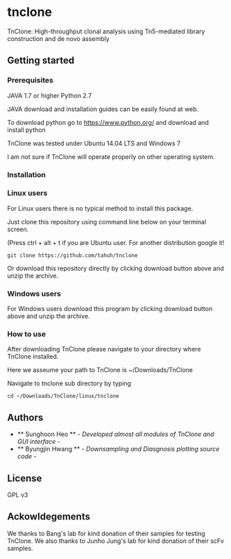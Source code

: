 # tnclone
TnClone: High-throughput clonal analysis using Tn5-mediated library construction and de novo assembly

## Getting started

### Prerequisites

JAVA 1.7 or higher
Python 2.7

JAVA download and installation guides can be easily found at web.

To download python go to https://www.python.org/ and download and install python

TnClone was tested under Ubuntu 14.04 LTS and Windows 7

I am not sure if TnClone will operate properly on other operating system.

### Installation

### Linux users

For Linux users there is no typical method to install this package.

Just clone this repository using command line below on your terminal screen.

(Press ctrl + alt + t if you are Ubuntu user. For another distribution google it!

```
git clone https://github.com/tahuh/tnclone
```
Or download this repository directly by clicking download button above and unzip the archive.

### Windows users

For Windows users download this program by clicking download button above and unzip the archive.

### How to use

After downloading TnClone please navigate to your directory where TnClone installed.

Here we asseume your path to TnClone is ~/Downloads/TnClone

Navigate to tnclone sub directory by typing

```
cd ~/Downloads/TnClone/linux/tnclone
```

## Authors
* ** Sunghoon Heo ** - *Developed almost all modules of TnClone and GUI interface* -
* ** Byungjin Hwang ** - *Downsampling and Diasgnosis plotting source code* -

## License
GPL v3

## Ackowldegements
We thanks to Bang's lab for kind donation of their samples for testing TnClone.
We also thanks to Junho Jung's lab for kind donation of their scFv samples.
